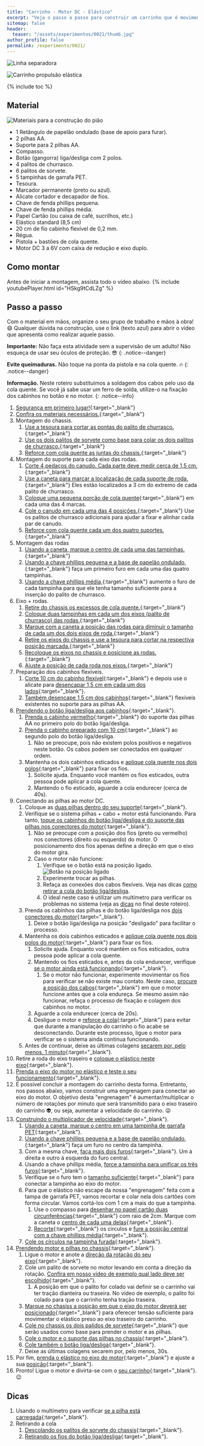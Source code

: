 ```yaml
---
title: "Carrinho - Motor DC - Elástico"
excerpt: "Veja o passo a passo para construir um carrinho que é movimentado por um motor DC e uma transmissão usando um elástico."
sitemap: false
header: 
  teaser: "/assets/experimentos/0021/thumb.jpg" 
author_profile: false
permalink: /experimento/0021/
---
```

![Linha separadora](/assets/images/line.jpg)

![Carrinho propulsão elástica](/assets/experimentos/0021/thumb.jpg)

{% include toc %}

## Material
![Materiais para a construção do pião](/assets/experimentos/0021/materiais.jpg)
* 1 Retângulo de papelão ondulado (base de apoio para furar).
* 2 pilhas AA.
* Suporte para 2 pilhas AA.
* Compasso.
* Botão (gangorra) liga/desliga com 2 polos.
* 4 palitos de churrasco.
* 6 palitos de sorvete.
* 5 tampinhas de garrafa PET.
* Tesoura.
* Marcador permanente (preto ou azul).
* Alicate cortador e decapador de fios.
* Chave de fenda phillips pequena.
* Chave de fenda phillips média.
* Papel Cartão (ou caixa de café, sucrilhos, etc.)
* Elástico standard (8,5 cm)
* 20 cm de fio cabinho flexível de 0,2 mm.
* Régua.
* Pistola + bastões de cola quente.
* Motor DC 3 a 6V com caixa de redução e eixo duplo.

## Como montar
Antes de iniciar a montagem, assista todo o vídeo abaixo.
{% include youtubePlayer.html id="HSkg9tCdLZg" %}

## Passo a passo
Com o material em mãos, organize o seu grupo de trabalho e mãos à obra! :smile: Qualquer dúvida na construção, use o link (texto azul) para abrir o vídeo que apresenta como realizar aquele passo.

**Importante:** Não faça esta atividade sem a supervisão de um adulto! Não esqueça de usar  seu óculos de proteção. :sunglasses: 
{: .notice--danger}

**Evite queimaduras.** Não toque na ponta da pistola e na cola quente. :fire: 
{: .notice--danger}

**Informação.** Neste roteiro substituimos a soldagem dos cabos pelo uso da cola quente. Se você já sabe usar um ferro de solda, utilize-o na fixação dos cabinhos no botão e no motor.
{: .notice--info}

1. [Segurança em primeiro lugar!](https://youtu.be/q9SwSls8j_s){:target="_blank"}
1. [Confira os materiais necessários.](https://youtu.be/q9SwSls8j_s?t=6){:target="_blank"}
1. Montagem do chassis.
   1. [Use a tesoura para cortar as pontas do palito de churrasco.](https://youtu.be/q9SwSls8j_s?t=30){:target="_blank"}
   1. [Use os dois palitos de sorvete como base para colar os dois palitos de churrasco.](https://youtu.be/q9SwSls8j_s?t=74){:target="_blank"}
   1. [Reforce com cola quente as juntas do chassis.](https://youtu.be/q9SwSls8j_s?t=125){:target="_blank"}
1. Montagem do suporte para cada eixo das rodas.
   1. [Corte 4 pedaços do canudo. Cada parte deve medir cerca de 1,5 cm.](https://youtu.be/q9SwSls8j_s?t=147){:target="_blank"}
   1. [Use a caneta para marcar a localização de cada suporte de roda.](https://youtu.be/q9SwSls8j_s?t=188){:target="_blank"} Eles estão localizados a 3 cm do extremo de cada palito de churrasco.
   1. [Coloque uma pequena porção de cola quente](https://youtu.be/q9SwSls8j_s?t=218){:target="_blank"} em cada uma das 4 marcas.
   1. [Cole o canudo em cada uma das 4 posições.](https://youtu.be/q9SwSls8j_s?t=234){:target="_blank"} Use os palitos de churrasco adicionais para ajudar a fixar e alinhar cada par de canudo.
   1. [Reforce com cola quente cada um dos quatro suportes.](https://youtu.be/q9SwSls8j_s?t=263){:target="_blank"}
1. Montagem das rodas
   1. [Usando a caneta, marque o centro de cada uma das tampinhas.](https://youtu.be/q9SwSls8j_s?t=4m50s){:target="_blank"}
   1. [Usando a chave phillips pequena e a base de papelão ondulado,](https://youtu.be/q9SwSls8j_s?t=361){:target="_blank"} faça um primeiro furo em cada uma das quatro tampinhas.
   1. [Usando a chave phillips média,](https://youtu.be/q9SwSls8j_s?t=417){:target="_blank"} aumente o furo de cada tampinha para que ele tenha tamanho suficiente para a inserção do palito de churrasco.
1. Eixo + rodas.
   1. [Retire do chassis os excessos de cola quente.](https://youtu.be/q9SwSls8j_s?t=506){:target="_blank"}
   1. [Coloque duas tampinhas em cada um dos eixos (palito de churrasco) das rodas.](https://youtu.be/q9SwSls8j_s?t=520){:target="_blank"}
   1. [Marque com a caneta a posição das rodas para diminuir o tamanho de cada um dos dois eixos de roda.](https://youtu.be/q9SwSls8j_s?t=558){:target="_blank"}
   1. [Retire os eixos do chassis e use a tesoura para cortar na respectiva posição marcada.](https://youtu.be/q9SwSls8j_s?t=565){:target="_blank"}
   1. [Recoloque os eixos no chassis e posicione as rodas.](https://youtu.be/q9SwSls8j_s?t=612){:target="_blank"}
   1. [Ajuste a posição de cada roda nos eixos.](https://youtu.be/q9SwSls8j_s?t=632){:target="_blank"}
1. Preparação dos cabinhos flexíveis.
   1. [Corte 10 cm do cabinho flexível](https://youtu.be/q9SwSls8j_s?t=10m45s){:target="_blank"} e depois use o alicate para [desencapar 1,5 cm em cada um dos lados](https://youtu.be/q9SwSls8j_s?t=11m25s){:target="_blank"}.
   1. [Também desencape 1,5 cm dos cabinhos](https://youtu.be/q9SwSls8j_s?t=12m54s){:target="_blank"} flexíveis existentes no suporte para as pilhas AA. 
1. [Prendendo o botão liga/desliga aos cabinhos](https://youtu.be/q9SwSls8j_s?t=13m29s){:target="_blank"}.
   1. [Prenda o cabinho vermelho](https://youtu.be/q9SwSls8j_s?t=13m41s){:target="_blank"} do suporte das pilhas AA no primeiro polo do botão liga/desliga.
   1. [Prenda o cabinho preparado com 10 cm](https://youtu.be/q9SwSls8j_s?t=14m3s){:target="_blank"} ao segundo polo do botão liga/desliga.
      1. Não se preocupe, pois não existem polos positivos e negativos neste botão. Os cabos podem ser conectados em qualquer ordem.
   1. Mantenha os dois cabinhos esticados e [aplique cola quente nos dois polos](https://youtu.be/q9SwSls8j_s?t=14m25s){:target="_blank"} para fixar os fios.
      1. Solicite ajuda. Enquanto você mantém os fios esticados, outra pessoa pode aplicar a cola quente.
      1. Mantendo o fio esticado, aguarde a cola endurecer (cerca de 40s).       
1. Conectando as pilhas ao motor DC.
   1. Coloque as [duas pilhas dentro do seu suporte](https://youtu.be/q9SwSls8j_s?t=15m36s){:target="_blank"}. 
   1. Verifique se o sistema pilhas + cabo + motor está funcionando. Para tanto, [toque os cabinhos do botão liga/desliga e do suporte das pilhas nos conectores do motor](https://youtu.be/q9SwSls8j_s?t=15m45s){:target="_blank"}.
      1. Não se preocupe com a posição dos fios (preto ou vermelho) nos conectores (direito ou esquerdo) do motor. O posicionamento dos fios apenas define a direção em que o eixo do motor gira. 
      1. Caso o motor não funcione:
         1. Verifique se o botão está na posição ligado.![Botão na posição ligado](/assets/experimentos/0020/botao_ligado.jpg)
         1. Experimente trocar as pilhas.
         1. Refaça as conexões dos cabos flexíveis. Veja nas dicas [como retirar a cola do botão liga/desliga](#dica-descolar-fio).
         1. O ideal neste caso é utilizar um multímetro para verificar os problemas no sistema (veja as [dicas](#dica-multimetro) no final deste roteiro). 
   1. Prenda os cabinhos das pilhas e do botão liga/desliga nos [dois conectores do motor](https://youtu.be/q9SwSls8j_s?t=16m06s){:target="_blank"}.
      1. Deixe o botão liga/desliga na posição "desligado" para facilitar o processo.
   1. Mantenha os dois cabinhos esticados e [aplique cola quente nos dois polos do motor](https://youtu.be/q9SwSls8j_s?t=17m25s){:target="_blank"} para fixar os fios.
      1. Solicite ajuda. Enquanto você mantém os fios esticados, outra pessoa pode aplicar a cola quente.
      1. Mantendo os fios esticados e, antes da cola endurecer, verifique [se o motor ainda está funcionando](https://youtu.be/q9SwSls8j_s?t=17m51s){:target="_blank"}.
         1. Se o motor não funcionar, experimente movimentar os fios para verificar se não existe mau contato. Neste caso, [procure a posição dos cabos](https://youtu.be/q9SwSls8j_s?t=18m07s){:target="_blank"} em que o motor funcione antes que a cola endureça. Se mesmo assim não funcionar, refaça o processo de fixação e colagem dos cabinhos no motor.
      1. Aguarde a cola endurecer (cerca de 20s).
      1. Desligue o motor e [reforce a cola](https://youtu.be/q9SwSls8j_s?t=18m26s){:target="_blank"} para evitar que durante a manipulação do carrinho o fio acabe se desconectando. Durante este processo, ligue o motor para verificar se o sistema ainda continua funcionando.
   1. Antes de continuar, deixe as últimas colagens [secarem por, pelo menos, 1 minuto](https://youtu.be/q9SwSls8j_s?t=18m57s){:target="_blank"}.
1. Retire a roda do eixo traseiro e [coloque o elástico neste eixo](https://youtu.be/q9SwSls8j_s?t=21m13s){:target="_blank"}.
1. [Prenda o eixo do motor no elástico e teste o seu funcionamento](https://youtu.be/q9SwSls8j_s?t=21m46s){:target="_blank"}.
1. É possível concluir a montagem do carrinho desta forma. Entretanto, nos passos abaixo, vamos construir uma engrenagem para conectar ao eixo do motor. O objetivo desta "engrenagem" é aumentar/multiplicar o número de rotações por minuto que será transmitido para o eixo traseiro do carrinho :alien:, ou seja, aumentar a velocidade do carrinho. :stuck_out_tongue_winking_eye:  
1. [Construindo o multiplicador de velocidade](https://youtu.be/q9SwSls8j_s?t=22m16s){:target="_blank"}.
   1. [Usando a caneta, marque o centro em uma tampinha de garrafa PET](https://youtu.be/q9SwSls8j_s?t=22m25s){:target="_blank"}. 
   1. [Usando a chave phillips pequena e a base de papelão ondulado,](https://youtu.be/q9SwSls8j_s?t=22m45s){:target="_blank"} faça um furo no centro da tampinha.
   1. Com a mesma chave, [faça mais dois furos](https://youtu.be/q9SwSls8j_s?t=22m54s){:target="_blank"}. Um à direita e outro à esquerda do furo central.
   1. Usando a chave phillips média, [force a tampinha para unificar os três furos](https://youtu.be/q9SwSls8j_s?t=23m11s){:target="_blank"}. 
   1. Verifique se o furo tem o [tamanho suficiente](https://youtu.be/q9SwSls8j_s?t=24m19s){:target="_blank"} para conectar a tampinha ao eixo do motor.
   1. Para que o elástico não escape da nossa "engrenagem" feita com a tampa de garrafa PET, vamos recortar e colar nela dois cartões com forma circular. Vamos cortá-los com 1 cm a mais do que a tampinha.
      1. Use o compasso para [desenhar no papel cartão duas circunferências](https://youtu.be/q9SwSls8j_s?t=24m37s){:target="_blank"} com raio de 2cm. Marque com a caneta o [centro de cada uma delas](https://youtu.be/q9SwSls8j_s?t=25m40s){:target="_blank"}.
      1. [Recorte](https://youtu.be/q9SwSls8j_s?t=25m77s){:target="_blank"} os circulos e [fure a posição central com a chave phillips média](https://youtu.be/q9SwSls8j_s?t=26m23s){:target="_blank"}.
   1. [Cole os círculos na tampinha furada](https://youtu.be/q9SwSls8j_s?t=26m43s){:target="_blank"}.
1. [Prendendo motor e pilhas no chassis](https://youtu.be/q9SwSls8j_s?t=28m1s){:target="_blank"}.
   1. Ligue o motor e anote a [direção da rotação do seu eixo](https://youtu.be/q9SwSls8j_s?t=28m54s){:target="_blank"}.
   1. Cole um palito de sorvete no motor levando em conta a direção da rotação. [Confira em nosso vídeo de exemplo qual lado deve ser escolhido](https://youtu.be/q9SwSls8j_s?t=29m23s){:target="_blank"}.
      1. A posição em que o palito for colado vai definir se o carrinho vai ter tração dianteira ou traseira. No vídeo de exemplo, o palito foi colado para que o carrinho tenha tração traseira.
   1. [Marque no chasiss a posição em que o eixo do motor deverá ser posicionado](https://youtu.be/q9SwSls8j_s?t=28m1s){:target="_blank"} para oferecer tensão suficiente para movimentar o elástico preso ao eixo traseiro do carrinho.
   1. [Cole no chassis os dois palidos de sorvete](https://youtu.be/q9SwSls8j_s?t=29m56s){:target="_blank"} que serão usados como base para prender o motor e as pilhas.
   1. [Cole o motor e o suporte das pilhas no chassis](https://youtu.be/q9SwSls8j_s?t=31m17s){:target="_blank"}.
   1. [Cole também o botão liga/desliga](https://youtu.be/q9SwSls8j_s?t=32m22s){:target="_blank"}.
   1. Deixe as últimas colagens secarem por, pelo menos, 30s. 
1. Por fim, [prenda o elástico no eixo do motor](https://youtu.be/q9SwSls8j_s?t=33m07s){:target="_blank"} e ajuste a sua [posição](https://youtu.be/q9SwSls8j_s?t=33m27s){:target="_blank"}.  
1. Pronto! Ligue o motor e divirta-se com o [seu carrinho](https://youtu.be/q9SwSls8j_s?t=33m43s){:target="_blank"}. :wink:

## Dicas
1. <a name="dica-multimetro"></a>Usando o multímetro para verificar [se a pilha está carregada](https://youtu.be/LdMeAHbWW98){:target="_blank"}.
1. <a name="dica-descolar"></a>Retirando a cola
   1. <a name="dica-descolar-palito"></a>[Descolando os palitos de sorvete do chassis](https://youtu.be/SYIKIaskzvQ){:target="_blank"}.
   1. <a name="dica-descolar-fio"></a>[Retirando os fios do botão liga/desliga](https://youtu.be/SYIKIaskzvQ?t=2m31s){:target="_blank"}.
